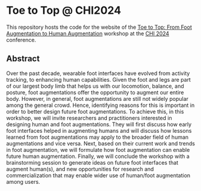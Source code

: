 # Toe to Top @ CHI2024

This repository hosts the code for the website of the [Toe to Top: From Foot Augmentation to Human Augmentation](https://derikon.github.io/ToeToTop_Workshop/) workshop at the [CHI 2024](https://chi2024.acm.org/) conference.

## Abstract

Over the past decade, wearable foot interfaces have evolved from activity tracking, to enhancing human capabilities. Given the foot and legs are part of our largest body limb that helps us with our locomotion, balance, and posture, foot augmentations offer the opportunity to augment our entire body. However, in general, foot augmentations are still not widely popular among the general crowd. Hence, identifying reasons for this is important in order to better design future foot augmentations. To achieve this, in this workshop, we will invite researchers and practitioners interested in designing human and foot augmentations. They will first discuss how early foot interfaces helped in augmenting humans and will discuss how lessons learned from foot augmentations may apply to the broader field of human augmentations and vice versa.  Next, based on their current work and trends in foot augmentation, we will formulate how foot augmentation can enable future human augmentation. Finally, we will conclude the workshop with a brainstorming session to generate ideas on future foot interfaces that augment human(s), and new opportunities for research and commercialization that may enable wider use of human/foot augmentation among users.
